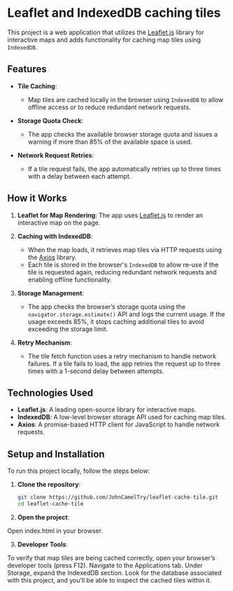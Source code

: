 # Leaflet and IndexedDB caching tiles  
This project is a web application that utilizes the [Leaflet.js](https://leafletjs.com/) library for interactive maps and adds functionality for caching map tiles using `IndexedDB`.
## Features

- **Tile Caching**: 
  - Map tiles are cached locally in the browser using `IndexedDB` to allow offline access or to reduce redundant network requests.
  
- **Storage Quota Check**:
  - The app checks the available browser storage quota and issues a warning if more than 85% of the available space is used.
  
- **Network Request Retries**:
  - If a tile request fails, the app automatically retries up to three times with a delay between each attempt.

## How it Works

1. **Leaflet for Map Rendering**: 
   The app uses [Leaflet.js](https://leafletjs.com/) to render an interactive map on the page.

2. **Caching with IndexedDB**:
   - When the map loads, it retrieves map tiles via HTTP requests using the [Axios](https://github.com/axios/axios) library.
   - Each tile is stored in the browser's `IndexedDB` to allow re-use if the tile is requested again, reducing redundant network requests and enabling offline functionality.
   
3. **Storage Management**:
   - The app checks the browser’s storage quota using the `navigator.storage.estimate()` API and logs the current usage. If the usage exceeds 85%, it stops caching additional tiles to avoid exceeding the storage limit.

4. **Retry Mechanism**:
   - The tile fetch function uses a retry mechanism to handle network failures. If a tile fails to load, the app retries the request up to three times with a 1-second delay between attempts.

## Technologies Used

- **Leaflet.js**: A leading open-source library for interactive maps.
- **IndexedDB**: A low-level browser storage API used for caching map tiles.
- **Axios**: A promise-based HTTP client for JavaScript to handle network requests.

## Setup and Installation

To run this project locally, follow the steps below:

1. **Clone the repository**:

   ```bash
   git clone https://github.com/JohnCamelTry/leaflet-cache-tile.git
   cd leaflet-cache-tile
   
2. **Open the project**:

Open index.html in your browser.

3. **Developer Tools**:

To verify that map tiles are being cached correctly, open your browser’s developer tools (press F12).
Navigate to the Applications tab.
Under Storage, expand the IndexedDB section.
Look for the database associated with this project, and you’ll be able to inspect the cached tiles within it.

